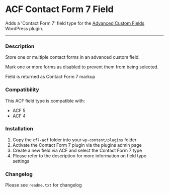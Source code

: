 # ACF Contact Form 7 Field

Adds a 'Contact Form 7' field type for the [Advanced Custom Fields](http://wordpress.org/extend/plugins/advanced-custom-fields/) WordPress plugin.

-----------------------

### Description

Store one or multiple contact forms in an advanced custom field.

Mark one or more forms as disabled to prevent them from being selected.

Field is returned as Contact Form 7 markup

### Compatibility

This ACF field type is compatible with:
* ACF 5
* ACF 4

### Installation

1. Copy the `cf7-acf` folder into your `wp-content/plugins` folder
2. Activate the Contact Form 7 plugin via the plugins admin page
3. Create a new field via ACF and select the Contact Form 7 type
4. Please refer to the description for more information on field type settings

### Changelog
Please see `readme.txt` for changelog
